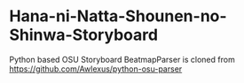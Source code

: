 # Hana-ni-Natta-Shounen-no-Shinwa-Storyboard
Python based OSU Storyboard
BeatmapParser is cloned from https://github.com/Awlexus/python-osu-parser
